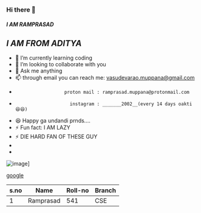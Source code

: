### Hi there 👋 ###
#### ***I AM RAMPRASAD*** ####
##    *_I AM FROM ADITYA_* ##
- 🌱 I’m currently learning coding
- 👯 I’m looking to collaborate with you
- 💬 Ask me anything
- 📫 through email you can reach me: vasudevarao.muppana@gmail.com
-                       proton mail : ramprasad.muppana@protonmail.com             
-                         instagram : _______2002__(every 14 days oakti 😆😆)
- 😆 Happy ga undandi prnds....
- ⚡ Fun fact: I AM LAZY
-  ⚡ DIE HARD FAN OF THESE GUY
-  
-  
![image](https://user-images.githubusercontent.com/83056522/142842855-2860e9ec-9490-4493-bb65-fe95d4535cce.png)]

 
 
 [google](https://user-images.githubusercontent.com/83056522/142842855-2860e9ec-9490-4493-bb65-fe95d4535cce.png)
 
 
|s.no| Name| Roll-no| Branch|
|----|-----|--------|-------|
|1|Ramprasad| 541   | CSE|

